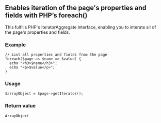 Enables iteration of the page's properties and fields with PHP’s foreach()
--------------------------------------------------------------------------

This fulfills PHP's IteratorAggregate interface, enabling you to interate all of the page's properties and fields.

### Example

    // List all properties and fields from the page
    foreach($page as $name => $value) {
      echo "<h3>$name</h3>";
      echo "<p>$value</p>";
    }

### Usage

    $arrayObject = $page->getIterator();

### Return value

`ArrayObject`


